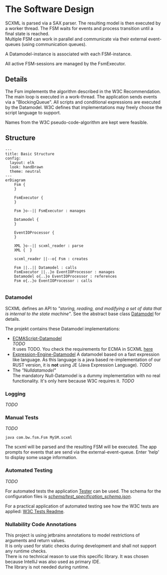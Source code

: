 # The Software Design

SCXML is parsed via a SAX parser.
The resulting model is then executed by a worker thread. The FSM waits for events and process transition until a final state is reached.<br>
Multiple FSM can work in parallel and communicate via their external event-queues (using communication queues).

A Datamodel-instance is associated with each FSM-instance.

All active FSM-sessions are managed by the FsmExecutor. 

## Details

The Fsm implements the algorithm described in the W3C Recommendation. The main loop is executed in a work-thread. The application sends events via a "BlockingQueue".
All scripts and conditional expressions are executed by the Datamodel. W3C defines that implementations may freely choose the script language to support. 

Names from the W3C pseudo-code-algorithm are kept were feasible.

## Structure

```mermaid
---
title: Basic Structure
config:
  layout: elk
  look: handDrawn
  theme: neutral
---
erDiagram
    Fsm {
    }

    FsmExecutor {
    }

    Fsm }o--|| FsmExecutor : manages

    Datamodel {
    }
    
    EventIOProcessor {
    }

    XML }o--|| scxml_reader : parse
    XML {  }

    scxml_reader ||--o{ Fsm : creates   

    Fsm ||..|| Datamodel : calls
    FsmExecutor ||..}o EventIOProcessor : manages
    Datamodel o{..}o EventIOProcessor : references
    Fsm o{..}o EventIOProcessor : calls
 
```

### Datamodel 

SCXML defines an API to _"storing, reading, and modifying a set of data that is internal to the state machine"_.
See the abstract base class [Datamodel](src/main/java/com/bw/fsm/datamodel/Datamodel.java) for details.

The projekt contains these Datamodel implementations:
+ [ECMAScript-Datamodel](src/main/java/com/bw/fsm/datamodel/ecma/ECMAScriptDatamodel.java)</br>
  _TODO_<br>
  It uses TODO. You check the requirements for ECMA in SCXML [here](https://www.w3.org/TR/scxml/#ecma-profile)
+ [Expression-Engine-Datamodel](src/main/java/com/bw/fsm/datamodel/expression_engine/RFsmExpressionDatamodel.java)
  A datamodel based on a fast expression like language. As this language is a java based re-implementation of our RUST version,
  it is __not__ using JE (Java Expression Language).
  _TODO_<br>
+ The _"Nulldatamodel"_</br>
  The mandatory Null-Datamodel is a dummy implementation with no real functionality.
  It's only here because W3C requires it.
  _TODO_<br>

### Logging

_TODO_

### Manual Tests

_TODO_

`java com.bw.fsm.Fsm MySM.scxml`

The scxml will be parsed and the resulting FSM will be executed. The app prompts for events that are send via the external-event-queue. Enter 'help' to display some usage
information.

### Automated Testing

_TODO_

For automated tests the application [Tester](src/test/java/com/bw/fsm/Tester.java) can be used. 
The schema for the configuration files is _[schema/test_specification_schema.json](schema/test_specification_schema.json)_.

For a practical application of automated testing see how the W3C tests are applied:
[W3C Tests Readme](W3C_TESTS_README.md).

### Nullability Code Annotations

This project is using jetbrains annotations to model restrictions of arguments and return values.<br>
It is only used for static checks during development and shall not support any runtime checks.<br> 
There is no technical reason to use this specific library. It was chosen because IntelliJ was also used as primary IDE.<br>
The library is not needed during runtime. 
